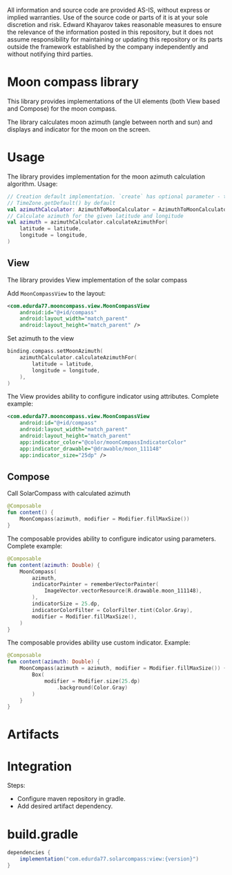 
All information and source code are provided AS-IS, without express 
or implied warranties. Use of the source code or parts of it is at
your sole discretion and risk. Edward Khayarov takes reasonable measures
to ensure the relevance of the information posted in this repository,
but it does not assume responsibility for maintaining or updating
this repository or its parts outside the framework established by the 
company independently and without notifying third parties.
# Moon compass library

This library provides implementations of the UI elements (both View based and Compose) for the
moon compass.

The library calculates moon azimuth (angle between north and sun) and displays and indicator for 
the moon on the screen.

# Usage

The library provides implementation for the moon azimuth calculation algorithm. Usage:

```kotlin
// Creation default implementation. `create` has optional parameter - timeZone which uses 
// TimeZone.getDefault() by default 
val azimuthCalculator: AzimuthToMoonCalculator = AzimuthToMoonCalculator.create()
// Calculate azimuth for the given latitude and longitude 
val azimuth = azimuthCalculator.calculateAzimuthFor(
    latitude = latitude,
    longitude = longitude,
)
```

## View

The library provides View implementation of the solar compass

Add `MoonCompassView` to the layout:
```xml
<com.edurda77.mooncompass.view.MoonCompassView
    android:id="@+id/compass"
    android:layout_width="match_parent"
    android:layout_height="match_parent" />
```

Set azimuth to the view
```kotlin
binding.compass.setMoonAzimuth(
    azimuthCalculator.calculateAzimuthFor(
        latitude = latitude,
        longitude = longitude,
    ),
)
```

The View provides ability to configure indicator using attributes. Complete example:
```xml
<com.edurda77.mooncompass.view.MoonCompassView
    android:id="@+id/compass"
    android:layout_width="match_parent"
    android:layout_height="match_parent"
    app:indicator_color="@color/moonCompassIndicatorColor"
    app:indicator_drawable="@drawable/moon_111148"
    app:indicator_size="25dp" />
```

## Compose

Call SolarCompass with calculated azimuth  
```kotlin
@Composable
fun content() {
    MoonCompass(azimuth, modifier = Modifier.fillMaxSize())
}
```

The composable provides ability to configure indicator using parameters. Complete example:
```kotlin
@Composable
fun content(azimuth: Double) {
    MoonCompass(
        azimuth,
        indicatorPainter = rememberVectorPainter(
            ImageVector.vectorResource(R.drawable.moon_111148),
        ),
        indicatorSize = 25.dp,
        indicatorColorFilter = ColorFilter.tint(Color.Gray),
        modifier = Modifier.fillMaxSize(),
    )
}
```
The composable provides ability use custom indicator. Example:
```kotlin
@Composable
fun content(azimuth: Double) {
    MoonCompass(azimuth = azimuth, modifier = Modifier.fillMaxSize()) {
        Box(
            modifier = Modifier.size(25.dp)
                .background(Color.Gray)
        )
    }
}
```

# Artifacts


# Integration

Steps:
* Configure maven repository in gradle.  
* Add desired artifact dependency.



# build.gradle
```groovy
dependencies {
    implementation("com.edurda77.solarcompass:view:{version}")
}
